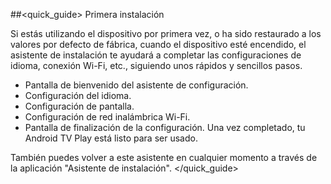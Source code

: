 ##<quick_guide> Primera instalación

Si estás utilizando el dispositivo por primera vez, o ha sido restaurado a los valores por defecto de fábrica, cuando el dispositivo esté encendido, el asistente de instalación te ayudará a completar las configuraciones de idioma, conexión Wi-Fi, etc., siguiendo unos rápidos y sencillos pasos. 

* Pantalla de bienvenido del asistente de configuración.
* Configuración del idioma.
* Configuración de pantalla.
* Configuración de red inalámbrica Wi-Fi.
* Pantalla de finalización de la configuración. Una vez completado, tu Android TV Play está listo para ser usado.

También puedes volver a este asistente en cualquier momento a través de la aplicación "Asistente de instalación".
</quick_guide>


